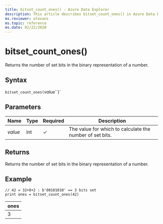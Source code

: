 ```yaml
---
title: bitset_count_ones() - Azure Data Explorer
description: This article describes bitset_count_ones() in Azure Data Explorer.
ms.reviewer: alexans
ms.topic: reference
ms.date: 02/22/2020
---
```

# bitset_count_ones()

Returns the number of set bits in the binary representation of a number.

## Syntax

`bitset_count_ones(`*value*``)`

## Parameters

| Name | Type | Required | Description |
|--|--|--|--|
| *value* | int | &check; | The value for which to calculate the number of set bits. |

## Returns

Returns the number of set bits in the binary representation of a number.

## Example

<!-- csl: https://help.kusto.windows.net/Samples -->
```kusto
// 42 = 32+8+2 : b'00101010' == 3 bits set
print ones = bitset_count_ones(42) 
```

|ones|
|---|
|3|

